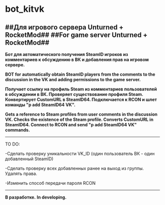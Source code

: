 # bot_kitvk
##Для игрового сервера Unturned + RocketMod##
##For game server Unturned + RocketMod##
----------------------------------------------------------------------------
**Бот для автоматического получения SteamID игроков из комментариев к обсуждению в ВК и добавления прав на игровом сервере.**

**BOT for automatically obtain SteamID players from the comments to the discussion in the VK and adding permissions to the game server.**

**Получает ссылку на профиль Steam из комментариев пользователей в обсуждении в ВК. Проверяет существование профиля Steam. Конвертирует CustomURL в SteamID64. Подключается к RCON и шлет команды "p add SteamID64 VK".**

**Gets a reference to Steam profiles from user comments in the discussion VK. Checks the existence of the Steam profile. Converts CustomURL in SteamID64. Connect to RCON and send "p add SteamID64 VK" commands.**

-----------------------------------------------------------------------------


TO DO:

-Сделать проверку уникальности VK_ID (один пользователь ВК - один добавленный SteamID)

-Сделать проверку всех добавленных ранее на выход из группы. Удалять права.

-Изменить способ передачи пароля RCON

-----------------------------------------------------------------------------

**В разработке.**
**In developing.**
